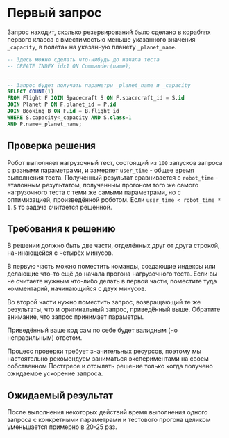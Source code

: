 # Первый запрос

Запрос находит, сколько резервирований было сделано в кораблях первого класса с
вместимостью меньше указанного значения `_capacity`,  в полетах на указанную планету `_planet_name`.  

```sql
-- Здесь можно сделать что-нибудь до начала теста
-- CREATE INDEX idx1 ON Commander(name);

---------------------------------------------------------- 
-- Запрос будет получать параметры _planet_name и _capacity
SELECT COUNT(1)
FROM Flight F JOIN Spacecraft S ON F.spacecraft_id = S.id
JOIN Planet P ON F.planet_id = P.id
JOIN Booking B ON F.id = B.flight_id
WHERE S.capacity<_capacity AND S.class=1
AND P.name=_planet_name;
```

## Проверка решения

Робот выполняет нагрузочный тест, состоящий из `100` запусков запроса
с разными параметрами, и замеряет `user_time` - общее время выполнения
теста. Полученный результат сравнивается с `robot_time` - эталонным
результатом, полученным прогоном того же самого нагрузочного теста
с теми же самыми параметрами, но с оптимизацией, произведённой роботом. 
Если `user_time < robot_time * 1.5` то задача считается решённой.

## Требования к решению

В решении должно быть две части, отделённых друг от друга строкой, начинающейся с четырёх минусов.

В первую часть можно поместить команды, создающие индексы или 
делающие что-то ещё до начала прогона нагрузочного теста. 
Если вы не считаете нужным что-либо делать в первой части, поместите туда комментарий, начинающийся с двух минусов.

Во второй части нужно поместить запрос, возвращающий те 
же результаты, что и оригинальный запрос, приведённый выше. 
Обратите внимание, что запрос принимает параметры.

Приведённый ваше код сам по себе будет валидным (но неправильным) ответом.

Процесс проверки требует значительных ресурсов, поэтому мы 
настоятельно рекомендуем заниматься экспериментами на своем собственном Постгресе и отсылать решение только когда получено ожидаемое ускорение запроса.

## Ожидаемый результат

После выполнения некоторых действий время выполнения одного запроса с 
конкретными параметрами и тестового прогона целиком уменьшается примерно в 20-25 раз.
